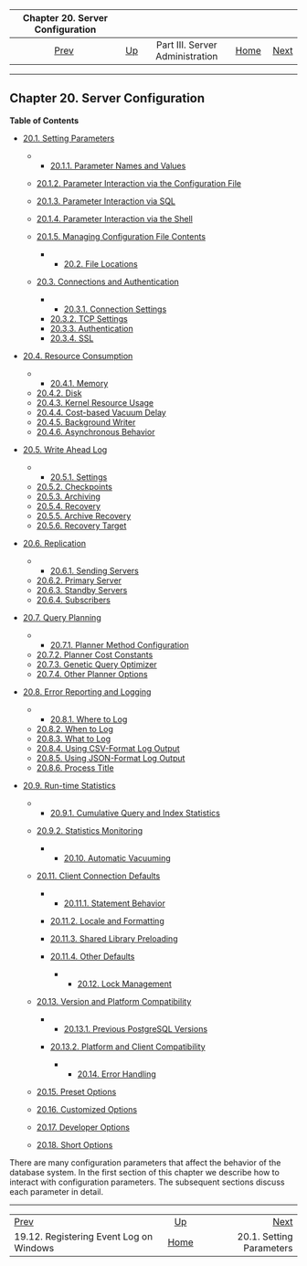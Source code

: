 <!--?xml version="1.0" encoding="UTF-8" standalone="no"?-->

|                        Chapter 20. Server Configuration                        |                                                    |                                 |                                                       |                                                         |
| :----------------------------------------------------------------------------: | :------------------------------------------------- | :-----------------------------: | ----------------------------------------------------: | ------------------------------------------------------: |
| [Prev](event-log-registration.html "19.12. Registering Event Log on Windows")  | [Up](admin.html "Part III. Server Administration") | Part III. Server Administration | [Home](index.html "PostgreSQL 17devel Documentation") |  [Next](config-setting.html "20.1. Setting Parameters") |

***

## Chapter 20. Server Configuration

**Table of Contents**

* [20.1. Setting Parameters](config-setting.html)

  * *   [20.1.1. Parameter Names and Values](config-setting.html#CONFIG-SETTING-NAMES-VALUES)
  * [20.1.2. Parameter Interaction via the Configuration File](config-setting.html#CONFIG-SETTING-CONFIGURATION-FILE)
  * [20.1.3. Parameter Interaction via SQL](config-setting.html#CONFIG-SETTING-SQL)
  * [20.1.4. Parameter Interaction via the Shell](config-setting.html#CONFIG-SETTING-SHELL)
  * [20.1.5. Managing Configuration File Contents](config-setting.html#CONFIG-INCLUDES)

      * *   [20.2. File Locations](runtime-config-file-locations.html)
  * [20.3. Connections and Authentication](runtime-config-connection.html)

    <!---->

      * *   [20.3.1. Connection Settings](runtime-config-connection.html#RUNTIME-CONFIG-CONNECTION-SETTINGS)
    * [20.3.2. TCP Settings](runtime-config-connection.html#RUNTIME-CONFIG-TCP-SETTINGS)
    * [20.3.3. Authentication](runtime-config-connection.html#RUNTIME-CONFIG-CONNECTION-AUTHENTICATION)
    * [20.3.4. SSL](runtime-config-connection.html#RUNTIME-CONFIG-CONNECTION-SSL)

* [20.4. Resource Consumption](runtime-config-resource.html)

  * *   [20.4.1. Memory](runtime-config-resource.html#RUNTIME-CONFIG-RESOURCE-MEMORY)
  * [20.4.2. Disk](runtime-config-resource.html#RUNTIME-CONFIG-RESOURCE-DISK)
  * [20.4.3. Kernel Resource Usage](runtime-config-resource.html#RUNTIME-CONFIG-RESOURCE-KERNEL)
  * [20.4.4. Cost-based Vacuum Delay](runtime-config-resource.html#RUNTIME-CONFIG-RESOURCE-VACUUM-COST)
  * [20.4.5. Background Writer](runtime-config-resource.html#RUNTIME-CONFIG-RESOURCE-BACKGROUND-WRITER)
  * [20.4.6. Asynchronous Behavior](runtime-config-resource.html#RUNTIME-CONFIG-RESOURCE-ASYNC-BEHAVIOR)

* [20.5. Write Ahead Log](runtime-config-wal.html)

  * *   [20.5.1. Settings](runtime-config-wal.html#RUNTIME-CONFIG-WAL-SETTINGS)
  * [20.5.2. Checkpoints](runtime-config-wal.html#RUNTIME-CONFIG-WAL-CHECKPOINTS)
  * [20.5.3. Archiving](runtime-config-wal.html#RUNTIME-CONFIG-WAL-ARCHIVING)
  * [20.5.4. Recovery](runtime-config-wal.html#RUNTIME-CONFIG-WAL-RECOVERY)
  * [20.5.5. Archive Recovery](runtime-config-wal.html#RUNTIME-CONFIG-WAL-ARCHIVE-RECOVERY)
  * [20.5.6. Recovery Target](runtime-config-wal.html#RUNTIME-CONFIG-WAL-RECOVERY-TARGET)

* [20.6. Replication](runtime-config-replication.html)

  * *   [20.6.1. Sending Servers](runtime-config-replication.html#RUNTIME-CONFIG-REPLICATION-SENDER)
  * [20.6.2. Primary Server](runtime-config-replication.html#RUNTIME-CONFIG-REPLICATION-PRIMARY)
  * [20.6.3. Standby Servers](runtime-config-replication.html#RUNTIME-CONFIG-REPLICATION-STANDBY)
  * [20.6.4. Subscribers](runtime-config-replication.html#RUNTIME-CONFIG-REPLICATION-SUBSCRIBER)

* [20.7. Query Planning](runtime-config-query.html)

  * *   [20.7.1. Planner Method Configuration](runtime-config-query.html#RUNTIME-CONFIG-QUERY-ENABLE)
  * [20.7.2. Planner Cost Constants](runtime-config-query.html#RUNTIME-CONFIG-QUERY-CONSTANTS)
  * [20.7.3. Genetic Query Optimizer](runtime-config-query.html#RUNTIME-CONFIG-QUERY-GEQO)
  * [20.7.4. Other Planner Options](runtime-config-query.html#RUNTIME-CONFIG-QUERY-OTHER)

* [20.8. Error Reporting and Logging](runtime-config-logging.html)

  * *   [20.8.1. Where to Log](runtime-config-logging.html#RUNTIME-CONFIG-LOGGING-WHERE)
  * [20.8.2. When to Log](runtime-config-logging.html#RUNTIME-CONFIG-LOGGING-WHEN)
  * [20.8.3. What to Log](runtime-config-logging.html#RUNTIME-CONFIG-LOGGING-WHAT)
  * [20.8.4. Using CSV-Format Log Output](runtime-config-logging.html#RUNTIME-CONFIG-LOGGING-CSVLOG)
  * [20.8.5. Using JSON-Format Log Output](runtime-config-logging.html#RUNTIME-CONFIG-LOGGING-JSONLOG)
  * [20.8.6. Process Title](runtime-config-logging.html#RUNTIME-CONFIG-LOGGING-PROC-TITLE)

* [20.9. Run-time Statistics](runtime-config-statistics.html)

  * *   [20.9.1. Cumulative Query and Index Statistics](runtime-config-statistics.html#RUNTIME-CONFIG-CUMULATIVE-STATISTICS)
  * [20.9.2. Statistics Monitoring](runtime-config-statistics.html#RUNTIME-CONFIG-STATISTICS-MONITOR)

      * *   [20.10. Automatic Vacuuming](runtime-config-autovacuum.html)
  * [20.11. Client Connection Defaults](runtime-config-client.html)

    <!---->

      * *   [20.11.1. Statement Behavior](runtime-config-client.html#RUNTIME-CONFIG-CLIENT-STATEMENT)
    * [20.11.2. Locale and Formatting](runtime-config-client.html#RUNTIME-CONFIG-CLIENT-FORMAT)
    * [20.11.3. Shared Library Preloading](runtime-config-client.html#RUNTIME-CONFIG-CLIENT-PRELOAD)
    * [20.11.4. Other Defaults](runtime-config-client.html#RUNTIME-CONFIG-CLIENT-OTHER)

      * *   [20.12. Lock Management](runtime-config-locks.html)
  * [20.13. Version and Platform Compatibility](runtime-config-compatible.html)

    <!---->

      * *   [20.13.1. Previous PostgreSQL Versions](runtime-config-compatible.html#RUNTIME-CONFIG-COMPATIBLE-VERSION)
    * [20.13.2. Platform and Client Compatibility](runtime-config-compatible.html#RUNTIME-CONFIG-COMPATIBLE-CLIENTS)

      * *   [20.14. Error Handling](runtime-config-error-handling.html)
  * [20.15. Preset Options](runtime-config-preset.html)
  * [20.16. Customized Options](runtime-config-custom.html)
  * [20.17. Developer Options](runtime-config-developer.html)
  * [20.18. Short Options](runtime-config-short.html)

There are many configuration parameters that affect the behavior of the database system. In the first section of this chapter we describe how to interact with configuration parameters. The subsequent sections discuss each parameter in detail.

***

|                                                                                |                                                       |                                                         |
| :----------------------------------------------------------------------------- | :---------------------------------------------------: | ------------------------------------------------------: |
| [Prev](event-log-registration.html "19.12. Registering Event Log on Windows")  |   [Up](admin.html "Part III. Server Administration")  |  [Next](config-setting.html "20.1. Setting Parameters") |
| 19.12. Registering Event Log on Windows                                        | [Home](index.html "PostgreSQL 17devel Documentation") |                                20.1. Setting Parameters |
